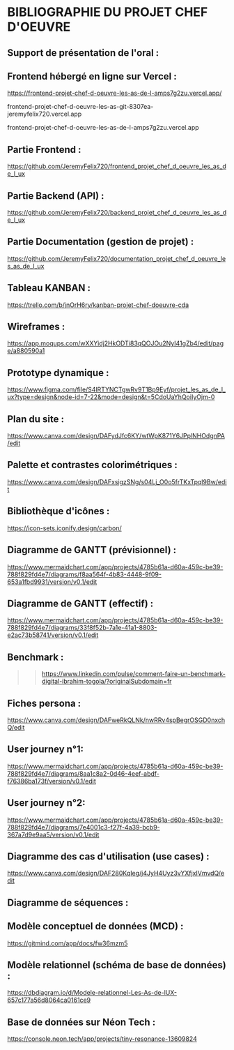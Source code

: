 
# BIBLIOGRAPHIE DU PROJET CHEF D'OEUVRE


## Support de présentation de l'oral :


## Frontend hébergé en ligne sur Vercel :
https://frontend-projet-chef-d-oeuvre-les-as-de-l-amps7g2zu.vercel.app/

frontend-projet-chef-d-oeuvre-les-as-git-8307ea-jeremyfelix720.vercel.app

frontend-projet-chef-d-oeuvre-les-as-de-l-amps7g2zu.vercel.app


## Partie Frontend :
https://github.com/JeremyFelix720/frontend_projet_chef_d_oeuvre_les_as_de_l_ux


## Partie Backend (API) :
https://github.com/JeremyFelix720/backend_projet_chef_d_oeuvre_les_as_de_l_ux


## Partie Documentation (gestion de projet) :
https://github.com/JeremyFelix720/documentation_projet_chef_d_oeuvre_les_as_de_l_ux


## Tableau KANBAN :
https://trello.com/b/jnOrH6ry/kanban-projet-chef-doeuvre-cda


## Wireframes :
https://app.moqups.com/wXXYidj2HkODTi83qQOJOu2NyI41gZb4/edit/page/a880590a1


## Prototype dynamique :
https://www.figma.com/file/S4lRTYNCTgwRv9T1Bp9Eyf/projet_les_as_de_l_ux?type=design&node-id=7-22&mode=design&t=5CdoUaYhQoiIyOjm-0


## Plan du site :
https://www.canva.com/design/DAFydJfc6KY/wtWpK871Y6JPplNHOdgnPA/edit


## Palette et contrastes colorimétriques :
https://www.canva.com/design/DAFxsigzSNg/s04Lj_O0o5frTKxTpql9Bw/edit


## Bibliothèque d'icônes :
https://icon-sets.iconify.design/carbon/


## Diagramme de GANTT (prévisionnel) :
https://www.mermaidchart.com/app/projects/4785b61a-d60a-459c-be39-788f829fd4e7/diagrams/f8aa564f-4b83-4448-9f09-653a1fbd9931/version/v0.1/edit


## Diagramme de GANTT (effectif) :
https://www.mermaidchart.com/app/projects/4785b61a-d60a-459c-be39-788f829fd4e7/diagrams/33f8f52b-7a1e-41a1-8803-e2ac73b58741/version/v0.1/edit


## Benchmark :

>> https://www.linkedin.com/pulse/comment-faire-un-benchmark-digital-ibrahim-togola/?originalSubdomain=fr


## Fiches persona :
https://www.canva.com/design/DAFweRkQLNk/nwRRv4spBegrOSGD0nxchQ/edit


## User journey n°1:
https://www.mermaidchart.com/app/projects/4785b61a-d60a-459c-be39-788f829fd4e7/diagrams/8aa1c8a2-0d46-4eef-abdf-f76386ba173f/version/v0.1/edit


## User journey n°2:
https://www.mermaidchart.com/app/projects/4785b61a-d60a-459c-be39-788f829fd4e7/diagrams/7e4001c3-f27f-4a39-bcb9-367a7d9e9aa5/version/v0.1/edit


## Diagramme des cas d'utilisation (use cases) :
https://www.canva.com/design/DAF280KqIeg/j4JyH4Uyz3vYXfjxIVmvdQ/edit


## Diagramme de séquences :


## Modèle conceptuel de données (MCD) :
https://gitmind.com/app/docs/fw36mzm5

## Modèle relationnel (schéma de base de données) :
https://dbdiagram.io/d/Modele-relationnel-Les-As-de-lUX-657c177a56d8064ca0161ce9

## Base de données sur Néon Tech :
https://console.neon.tech/app/projects/tiny-resonance-13609824
